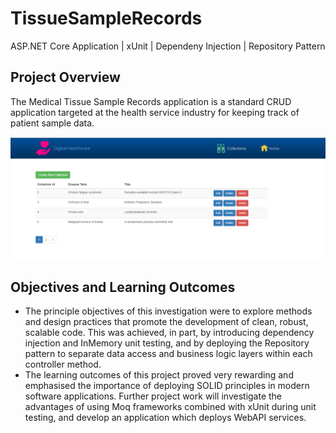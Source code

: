 # TissueSampleRecords
ASP.NET Core Application | xUnit | Dependeny Injection | Repository Pattern

## Project Overview
The Medical Tissue Sample Records application is a standard CRUD application targeted at the health service industry for keeping track of patient sample data.

<p float="left">
  <img src="https://github.com/Mike-Wilkins/TissueSampleRecords/blob/master/TissueSampleApp1.PNG" width="800">
</p>

## Objectives and Learning Outcomes
* The principle objectives of this investigation were to explore methods and design practices that promote the development of clean, robust, scalable code. This was achieved, in part, by introducing dependency injection and InMemory unit testing, and by deploying the Repository pattern to separate data access and business logic layers within each controller method.
* The learning outcomes of this project proved very rewarding and emphasised the importance of deploying SOLID principles in modern software applications. Further project work will investigate the advantages of using Moq frameworks combined with xUnit during unit testing, and develop an application which deploys WebAPI services.




